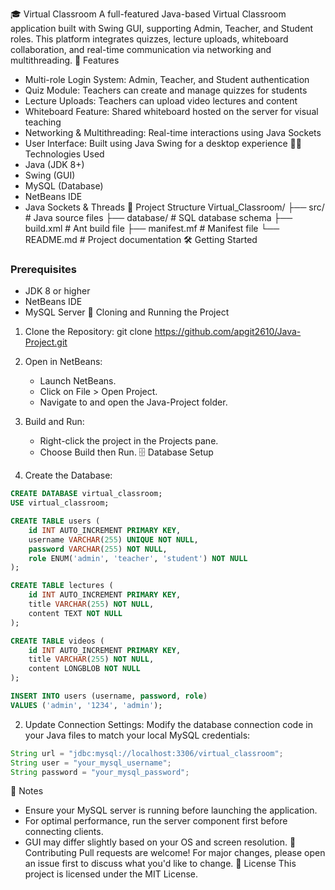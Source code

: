 🎓 Virtual Classroom
A full-featured Java-based Virtual Classroom application built with Swing GUI, supporting Admin, Teacher, and Student roles. This platform integrates quizzes, lecture uploads, whiteboard collaboration, and real-time communication via networking and multithreading.
🚀 Features
- Multi-role Login System: Admin, Teacher, and Student authentication
- Quiz Module: Teachers can create and manage quizzes for students
- Lecture Uploads: Teachers can upload video lectures and content
- Whiteboard Feature: Shared whiteboard hosted on the server for visual teaching
- Networking & Multithreading: Real-time interactions using Java Sockets
- User Interface: Built using Java Swing for a desktop experience
🧑‍💻 Technologies Used
- Java (JDK 8+)
- Swing (GUI)
- MySQL (Database)
- NetBeans IDE
- Java Sockets & Threads
📂 Project Structure
Virtual_Classroom/
├── src/                      # Java source files
├── database/                 # SQL database schema
├── build.xml                 # Ant build file
├── manifest.mf               # Manifest file
└── README.md                 # Project documentation
🛠️ Getting Started
### Prerequisites
- JDK 8 or higher
- NetBeans IDE
- MySQL Server
🔄 Cloning and Running the Project
1. Clone the Repository:
   git clone https://github.com/apgit2610/Java-Project.git

2. Open in NetBeans:
   - Launch NetBeans.
   - Click on File > Open Project.
   - Navigate to and open the Java-Project folder.

3. Build and Run:
   - Right-click the project in the Projects pane.
   - Choose Build then Run.
🗄️ Database Setup
1. Create the Database:
```sql
CREATE DATABASE virtual_classroom;
USE virtual_classroom;

CREATE TABLE users (
    id INT AUTO_INCREMENT PRIMARY KEY,
    username VARCHAR(255) UNIQUE NOT NULL,
    password VARCHAR(255) NOT NULL,
    role ENUM('admin', 'teacher', 'student') NOT NULL
);

CREATE TABLE lectures (
    id INT AUTO_INCREMENT PRIMARY KEY,
    title VARCHAR(255) NOT NULL,
    content TEXT NOT NULL
);

CREATE TABLE videos (
    id INT AUTO_INCREMENT PRIMARY KEY,
    title VARCHAR(255) NOT NULL,
    content LONGBLOB NOT NULL
);

INSERT INTO users (username, password, role)
VALUES ('admin', '1234', 'admin');
```

2. Update Connection Settings:
Modify the database connection code in your Java files to match your local MySQL credentials:
```java
String url = "jdbc:mysql://localhost:3306/virtual_classroom";
String user = "your_mysql_username";
String password = "your_mysql_password";
```
📌 Notes
- Ensure your MySQL server is running before launching the application.
- For optimal performance, run the server component first before connecting clients.
- GUI may differ slightly based on your OS and screen resolution.
🤝 Contributing
Pull requests are welcome! For major changes, please open an issue first to discuss what you'd like to change.
📜 License
This project is licensed under the MIT License.
